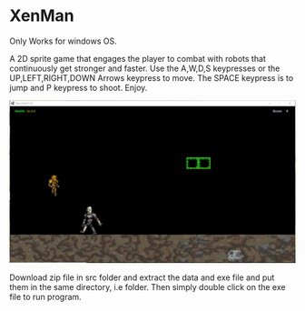 # XenMan

Only Works for windows OS.


A 2D sprite game that engages the player to combat with robots that continuously get stronger and faster.
Use the A,W,D,S keypresses or the UP,LEFT,RIGHT,DOWN Arrows keypress to move. The SPACE keypress is to jump and P keypress to shoot. Enjoy.

![alt text](https://github.com/Msarker1/XenMan/blob/master/Capture1.PNG)



Download zip file in src folder and extract the data and exe file and put them in the same directory, i.e folder.
Then simply double click on the exe file to run program.
